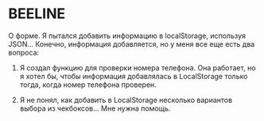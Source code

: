 # BEELINE

О форме.
Я пытался добавить информацию в localStorage, используя JSON...
Конечно, информация добавляется, но у меня все еще есть два вопроса:
1. Я создал функцию для проверки номера телефона. Она работает, но я хотел бы, чтобы информация добавлялась в LocalStorage только тогда, когда номер телефона проверен.

2. Я не понял, как добавить в LocalStorage несколько вариантов выбора из чекбоксов...
   Мне нужна помощь.